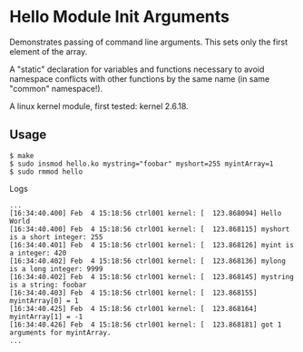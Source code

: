 # Hello Module Init Arguments

Demonstrates passing of command line arguments. This sets only the first element of the array.  

A "static" declaration for variables and functions necessary to avoid namespace conflicts with other functions by the same name (in same "common" namespace!).  

A  linux kernel module, first tested: kernel 2.6.18.  

## Usage

```
$ make
$ sudo insmod hello.ko mystring="foobar" myshort=255 myintArray=1
$ sudo rmmod hello
```

Logs  
```
...
[16:34:40.400] Feb  4 15:18:56 ctrl001 kernel: [  123.868094] Hello World
[16:34:40.400] Feb  4 15:18:56 ctrl001 kernel: [  123.868115] myshort is a short integer: 255
[16:34:40.401] Feb  4 15:18:56 ctrl001 kernel: [  123.868126] myint is a integer: 420
[16:34:40.402] Feb  4 15:18:56 ctrl001 kernel: [  123.868136] mylong is a long integer: 9999
[16:34:40.402] Feb  4 15:18:56 ctrl001 kernel: [  123.868145] mystring is a string: foobar
[16:34:40.403] Feb  4 15:18:56 ctrl001 kernel: [  123.868155] myintArray[0] = 1
[16:34:40.425] Feb  4 15:18:56 ctrl001 kernel: [  123.868164] myintArray[1] = -1
[16:34:40.426] Feb  4 15:18:56 ctrl001 kernel: [  123.868181] got 1 arguments for myintArray.
...
```

